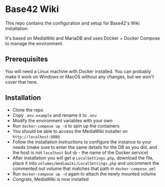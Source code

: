 # Base42 Wiki

This repo contains the configuration and setup for Base42's Wiki installation.

It's based on MediaWiki and MariaDB and uses Docker + Docker Compose to manage the environment.

## Prerequisites

You will need a Linux machine with Docker installed. You can probably make it work on Windows or MacOS without any changes, but we won't cover that here.


## Installation

- Clone the repo
- Copy `.env.example` and rename it to `.env`
- Modify the environment variables with your own
- Run `docker-compose up -d` to spin up the containers
- You should be able to access the MediaWiki installer on `http://localhost:8080`
- Follow the installation instructions to configure the instance to your needs (make sure to enter the same details for the DB as you did, and the host is not `localhost` but `db` - the name of the Docker service)
- After installation you will get a `LocalSettings.php`, download the file, place it into `volumes/mediawiki/LocalSettings.php` and uncomment the commented out volume that matches that path in `docker-compose.yml`
- Run `docker-compose up -d` again to attach the newly mounted volume
- Congrats, MediaWiki is now installed